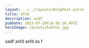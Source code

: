 ```yaml
---
layout: ../../layouts/BlogPost.astro
title: afsd
description: asdf
pubDate: 2023-07-20T14:56:16.497Z
heroImage: /assets/kaktus.jpg
---
```

s﻿adf asfd asfd as f